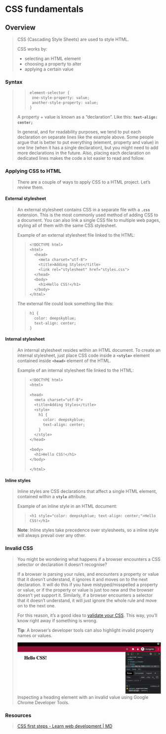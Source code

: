 # CSS fundamentals

## Overview
> 
> CSS (Cascading Style Sheets) are used to style HTML.
> 
> CSS works by:
> 
> -   selecting an HTML element
> -   choosing a property to alter
> -   applying a certain value

### Syntax
>
>> ```
>> element-selector {
>>  one-style-property: value;
>>  another-style-property: value;
>> }
>> ```
> 
> A property + value is known as a “declaration”. Like this: **`text-align: center;`**
> 
> In general, and for readability purposes, we tend to put each declaration on separate lines like the example above. Some people argue that is better to put everything (element, property and value) in one line (when it has a single declaration), but you might need to add more declarations in the future. Also, placing each declaration on dedicated lines makes the code a lot easier to read and follow.

### Applying CSS to HTML
> 
> There are a couple of ways to apply CSS to a HTML project. Let’s review them.

#### External stylesheet
> 
> An external stylesheet contains CSS in a separate file with a **`.css`** extension. This is the most commonly used method of adding CSS to a document. You can also link a single CSS file to multiple web pages, styling all of them with the same CSS stylesheet.
> 
> Example of an external stylesheet file linked to the HTML:
> 
>> ```
>> <!DOCTYPE html>
>> <html>
>>   <head>
>>     <meta charset="utf-8">
>>     <title>Adding Styles</title>
>>     <link rel="stylesheet" href="styles.css">
>>   </head>
>>   <body>
>>     <h1>Hello CSS!</h1>
>>   </body>
>> </html>
>> ```
> 
> The external file could look something like this:
> 
>> ```
>> h1 {
>>   color: deepskyblue;
>>   text-align: center;
>> }
>> ```

#### Internal stylesheet
> 
> An internal stylesheet resides within an HTML document. To create an internal stylesheet, just place CSS code inside a **`<style>`** element contained inside **`<head>`** element of the HTML.
> 
> Example of an internal stylesheet file linked to the HTML:
> 
>> ```
>> <!DOCTYPE html>
>> <html>
>> 
>> <head>
>>   <meta charset="utf-8">
>>   <title>Adding Styles</title>
>>   <style>
>>     h1 {
>>       color: deepskyblue;
>>       text-align: center;
>>     }
>>   </style>
>> </head>
>> 
>> <body>
>>   <h1>Hello CSS!</h1>
>> </body>
>> 
>> </html>
>> ```

#### Inline styles
> 
> Inline styles are CSS declarations that affect a single HTML element, contained within a **`style`** attribute.
> 
> Example of an inline style in an HTML document:
> 
>> ```
>> <h1 style="color: deepskyblue; text-align: center;">Hello CSS!</h1>
>> ```
> 
> **Note**: Inline styles take precedence over stylesheets, so a inline style will always prevail over any other.

### Invalid CSS
> 
> You might be wondering what happens if a browser encounters a CSS selector or declaration it doesn’t recognise?
> 
> If a browser is parsing your rules, and encounters a property or value that it doesn’t understand, it ignores it and moves on to the next declaration. It will do this if you have mistyped/misspelled a property or value, or if the property or value is just too new and the browser doesn’t yet support it. Similarly, if a browser encounters a selector that it doesn’t understand, it will just ignore the whole rule and move on to the next one.
> 
> For this reason, it’s a good idea to [validate your CSS](https://jigsaw.w3.org/css-validator/#validate_by_input "validate your CSS"). This way, you’ll know right away if something is wrong.
> 
> **Tip**: A browser’s developer tools can also highlight invalid property names or values.
> 
> ![](./img/CSSf-01.png) Inspecting a heading element with an invalid value using Google Chrome Developer Tools.

### Resources
> 
> [CSS first steps - Learn web development | MD](https://developer.mozilla.org/en-US/docs/Learn_web_development/Core/Styling_basics "CSS first steps - Learn web development | MDN")
